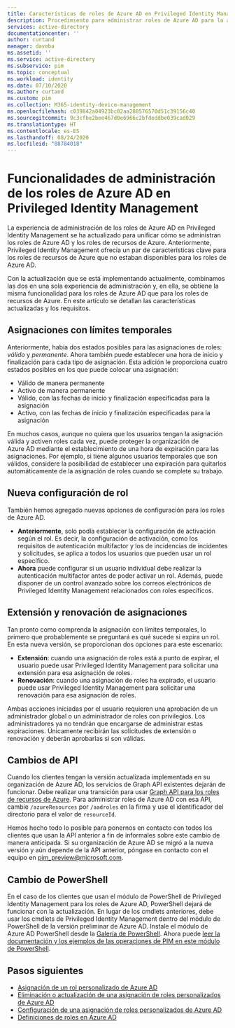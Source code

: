 ```yaml
---
title: Características de roles de Azure AD en Privileged Identity Management | Microsoft Docs
description: Procedimiento para administrar roles de Azure AD para la asignación de Privileged Identity Management (PIM)
services: active-directory
documentationcenter: ''
author: curtand
manager: daveba
ms.assetid: ''
ms.service: active-directory
ms.subservice: pim
ms.topic: conceptual
ms.workload: identity
ms.date: 07/10/2020
ms.author: curtand
ms.custom: pim
ms.collection: M365-identity-device-management
ms.openlocfilehash: c039842a04923bc02aa288576570d51c39156c40
ms.sourcegitcommit: 9c3cfbe2bee467d0e6966c2bfdeddbe039cad029
ms.translationtype: HT
ms.contentlocale: es-ES
ms.lasthandoff: 08/24/2020
ms.locfileid: "88784018"
---
```

# <a name="management-capabilities-for-azure-ad-roles-in-privileged-identity-management"></a>Funcionalidades de administración de los roles de Azure AD en Privileged Identity Management

La experiencia de administración de los roles de Azure AD en Privileged Identity Management se ha actualizado para unificar cómo se administran los roles de Azure AD y los roles de recursos de Azure. Anteriormente, Privileged Identity Management ofrecía un par de características clave para los roles de recursos de Azure que no estaban disponibles para los roles de Azure AD.

Con la actualización que se está implementando actualmente, combinamos las dos en una sola experiencia de administración y, en ella, se obtiene la misma funcionalidad para los roles de Azure AD que para los roles de recursos de Azure. En este artículo se detallan las características actualizadas y los requisitos.

## <a name="time-bound-assignments"></a>Asignaciones con límites temporales

Anteriormente, había dos estados posibles para las asignaciones de roles: *válido* y *permanente*. Ahora también puede establecer una hora de inicio y finalización para cada tipo de asignación. Esta adición le proporciona cuatro estados posibles en los que puede colocar una asignación:

- Válido de manera permanente
- Activo de manera permanente
- Válido, con las fechas de inicio y finalización especificadas para la asignación
- Activo, con las fechas de inicio y finalización especificadas para la asignación

En muchos casos, aunque no quiera que los usuarios tengan la asignación válida y activen roles cada vez, puede proteger la organización de Azure AD mediante el establecimiento de una hora de expiración para las asignaciones. Por ejemplo, si tiene algunos usuarios temporales que son válidos, considere la posibilidad de establecer una expiración para quitarlos automáticamente de la asignación de roles cuando se complete su trabajo.

## <a name="new-role-settings"></a>Nueva configuración de rol

También hemos agregado nuevas opciones de configuración para los roles de Azure AD.

- **Anteriormente**, solo podía establecer la configuración de activación según el rol. Es decir, la configuración de activación, como los requisitos de autenticación multifactor y los de incidencias de incidentes y solicitudes, se aplica a todos los usuarios que pueden usar un rol específico.
- **Ahora** puede configurar si un usuario individual debe realizar la autenticación multifactor antes de poder activar un rol. Además, puede disponer de un control avanzado sobre los correos electrónicos de Privileged Identity Management relacionados con roles específicos.

## <a name="extend-and-renew-assignments"></a>Extensión y renovación de asignaciones

Tan pronto como comprenda la asignación con límites temporales, lo primero que probablemente se preguntará es qué sucede si expira un rol. En esta nueva versión, se proporcionan dos opciones para este escenario:

- **Extensión**: cuando una asignación de roles está a punto de expirar, el usuario puede usar Privileged Identity Management para solicitar una extensión para esa asignación de roles.
- **Renovación**: cuando una asignación de roles ha expirado, el usuario puede usar Privileged Identity Management para solicitar una renovación para esa asignación de roles.

Ambas acciones iniciadas por el usuario requieren una aprobación de un administrador global o un administrador de roles con privilegios. Los administradores ya no tendrán que encargarse de administrar estas expiraciones. Únicamente recibirán las solicitudes de extensión o renovación y deberán aprobarlas si son válidas.

## <a name="api-changes"></a>Cambios de API

Cuando los clientes tengan la versión actualizada implementada en su organización de Azure AD, los servicios de Graph API existentes dejarán de funcionar. Debe realizar una transición para usar [Graph API para los roles de recursos de Azure](/graph/api/resources/privilegedidentitymanagement-resources?view=graph-rest-beta). Para administrar roles de Azure AD con esa API, cambie `/azureResources` por `/aadroles` en la firma y use el identificador del directorio para el valor de `resourceId`.

Hemos hecho todo lo posible para ponernos en contacto con todos los clientes que usan la API anterior a fin de informales sobre este cambio de manera anticipada. Si su organización de Azure AD se migró a la nueva versión y aún depende de la API anterior, póngase en contacto con el equipo en pim_preview@microsoft.com.

## <a name="powershell-change"></a>Cambio de PowerShell

En el caso de los clientes que usan el módulo de PowerShell de Privileged Identity Management para los roles de Azure AD, PowerShell dejará de funcionar con la actualización. En lugar de los cmdlets anteriores, debe usar los cmdlets de Privileged Identity Management dentro del módulo de PowerShell de la versión preliminar de Azure AD. Instale el módulo de Azure AD PowerShell desde la [Galería de PowerShell](https://www.powershellgallery.com/packages/AzureADPreview/2.0.0.17). Ahora puede [leer la documentación y los ejemplos de las operaciones de PIM en este módulo de PowerShell](powershell-for-azure-ad-roles.md).

## <a name="next-steps"></a>Pasos siguientes

- [Asignación de un rol personalizado de Azure AD](azure-ad-custom-roles-assign.md)
- [Eliminación o actualización de una asignación de roles personalizados de Azure AD](azure-ad-custom-roles-update-remove.md)
- [Configuración de una asignación de roles personalizados de Azure AD](azure-ad-custom-roles-configure.md)
- [Definiciones de roles en Azure AD](../users-groups-roles/directory-assign-admin-roles.md)